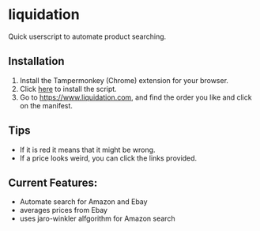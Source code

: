 # liquidation
Quick userscript to automate product searching.
## Installation
1. Install the Tampermonkey (Chrome) extension for your browser.
2. Click [here](https://github.com/cbass5/liquidation/raw/master/Liquidation.user.js) to install the script.
3. Go to https://www.liquidation.com, and find the order you like and click on the manifest.
## Tips
- If it is red it means that it might be wrong. 
- If a price looks weird, you can click the links provided. 
## Current Features:
- Automate search for Amazon and Ebay
- averages prices from Ebay
- uses jaro-winkler alfgorithm for Amazon search
